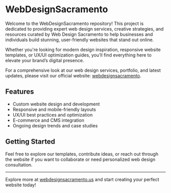 # WebDesignSacramento

Welcome to the WebDesignSacramento repository! This project is dedicated to providing expert web design services, creative strategies, and resources curated by Web Design Sacramento to help businesses and individuals build stunning, user-friendly websites that stand out online.

Whether you're looking for modern design inspiration, responsive website templates, or UX/UI optimization guides, you’ll find everything here to elevate your brand’s digital presence.

For a comprehensive look at our web design services, portfolio, and latest updates, please visit our official website: [webdesignsacramento](https://webdesignsacramento.us).

## Features

- Custom website design and development  
- Responsive and mobile-friendly layouts  
- UX/UI best practices and optimization  
- E-commerce and CMS integration  
- Ongoing design trends and case studies  

## Getting Started

Feel free to explore our templates, contribute ideas, or reach out through the website if you want to collaborate or need personalized web design consultation.

---

Explore more at [webdesignsacramento.us](https://webdesignsacramento.us) and start creating your perfect website today!
